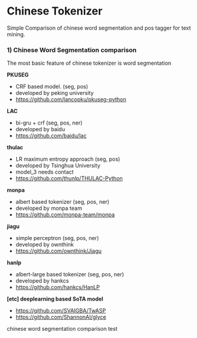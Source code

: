 # Chinese Tokenizer
Simple Comparison of chinese word segmentation and pos tagger for text mining.

### 1) Chinese Word Segmentation comparison
The most basic feature of chinese tokenizer is word segmentation

**PKUSEG**
- CRF based model. (seg, pos)
- developed by peking university
- https://github.com/lancopku/pkuseg-python


**LAC**
- bi-gru + crf (seg, pos, ner)
- developed by baidu
- https://github.com/baidu/lac

**thulac**
- LR maximum entropy approach (seg, pos)
- developed by Tsinghua University
- model_3 needs contact 
- https://github.com/thunlp/THULAC-Python

**monpa**
- albert based tokenizer (seg, pos, ner)
- developed by monpa team
- https://github.com/monpa-team/monpa

**jiagu**
- simple perceptron (seg, pos, ner)
- developed by ownthink
- https://github.com/ownthink/Jiagu

**hanlp**
- albert-large based tokenizer (seg, pos, ner)
- developed by hankcs
- https://github.com/hankcs/HanLP

**[etc] deeplearning based SoTA model**
- https://github.com/SVAIGBA/TwASP
- https://github.com/ShannonAI/glyce



chinese word segmentation comparison test

